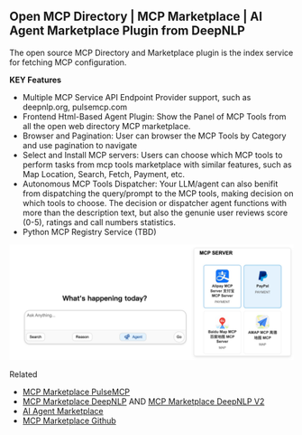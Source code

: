 ## Open MCP Directory | MCP Marketplace | AI Agent Marketplace Plugin from DeepNLP

The open source MCP Directory and Marketplace plugin is the index service for fetching MCP configuration.

**KEY Features**

- Multiple MCP Service API Endpoint Provider support, such as deepnlp.org, pulsemcp.com
- Frontend Html-Based Agent Plugin: Show the Panel of MCP Tools from all the open web directory MCP marketplace.
- Browser and Pagination: User can browser the MCP Tools by Category and use pagination to navigate
- Select and Install MCP servers: Users can choose which MCP tools to perform tasks from mcp tools marketplace with similar features, such as Map Location, Search, Fetch, Payment, etc. 
- Autonomous MCP Tools Dispatcher: Your LLM/agent can also benifit from dispatching the query/prompt to the MCP tools, making decision on which tools to choose. The decision or dispatcher agent functions with more than the description text, but also the genunie user reviews score (0-5), ratings and call numbers statistics.
- Python MCP Registry Service (TBD)

![Open MCP Marketplace DeepNLP Panel](https://raw.githubusercontent.com/AI-Agent-Hub/mcp-marketplace/refs/heads/main/docs/remote_mcp_server.jpg)

Related
- [MCP Marketplace PulseMCP](https://www.pulsemcp.com/)
- [MCP Marketplace DeepNLP](http://www.deepnlp.org/store/ai-agent/mcp-server) AND [MCP Marketplace DeepNLP V2](http://www.deepnlp.org/store/mcp-server)
- [AI Agent Marketplace](http://www.deepnlp.org/store/ai-agent)
- [MCP Marketplace Github](https://github.com/AI-Agent-Hub/mcp-marketplace)
